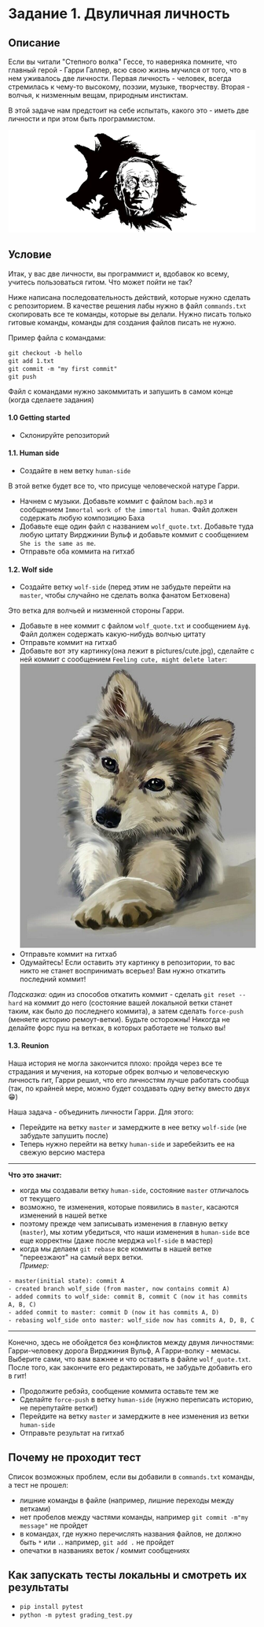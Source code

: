# Задание 1. Двуличная личность

## Описание

Если вы читали "Степного волка" Гессе, то наверняка помните, что главный герой - Гарри Галлер, всю свою жизнь мучился от того, что в нем уживалось две личности. Первая личность - человек, всегда стремилась к чему-то высокому, поэзии, музыке, творчеству. Вторая - волчья, к низменным вещам, природным инстиктам. 

В этой задаче нам предстоит на себе испытать, какого это - иметь две личности и при этом быть программистом.

![Steppenwolf](./pictures/steppenwolf.jpg)

## Условие

Итак, у вас две личности, вы программист и, вдобавок ко всему, учитесь пользоваться гитом.
Что может пойти не так?

Ниже написана последовательность действий, которые нужно сделать с репозиторием. 
В качестве решения лабы нужно в файл `commands.txt` скопировать все те команды, которые вы делали. Нужно писать только гитовые команды, команды для создания файлов писать не нужно.

Пример файла с командами:
```
git checkout -b hello
git add 1.txt
git commit -m "my first commit"
git push
```

Файл с командами нужно закоммитать и запушить в самом конце (когда сделаете задания)

#### 1.0 Getting started

- Cклонируйте репозиторий

#### 1.1. Human side

- Cоздайте в нем ветку `human-side`

В этой ветке будет все то, что присуще человеческой натуре Гарри.

- Начнем с музыки. Добавьте коммит с файлом `bach.mp3` и сообщением `Immortal work of the immortal human`. Файл должен содержать любую композицию Баха
- Добавьте еще один файл с названием `wolf_quote.txt`. Добавьте туда любую цитату Вирджинии Вульф и добавьте коммит с сообщением `She is the same as me`.
- Отправьте оба коммита на гитхаб

#### 1.2. Wolf side

- Создайте ветку `wolf-side` (перед этим не забудьте перейти на `master`, чтобы случайно не сделать волка фанатом Бетховена)

Это ветка для волчьей и низменной стороны Гарри.

- Добавьте в нее коммит с файлом `wolf_quote.txt` и сообщением `Ауф`. Файл должен содержать какую-нибудь волчью цитату
- Отправьте коммит на гитхаб 
- Добавьте вот эту картинку(она лежит в pictures/cute.jpg), сделайте с ней коммит с сообщением `Feeling cute, might delete later`:
![Cute wolf](./pictures/cute.jpg)
- Отправьте коммит на гитхаб
- Одумайтесь! Если оставить эту картинку в репозитории, то вас никто не станет воспринимать всерьез! Вам нужно откатить последний коммит!

*Подсказка:* один из способов откатить коммит - сделать `git reset --hard` на коммит до него (состояние вашей локальной ветки станет таким, как было до последнего коммита), а затем сделать `force-push` (меняете историю ремоут-ветки). Будьте осторожны! Никогда не делайте форс пуш на ветках, в которых работаете не только вы!

#### 1.3. Reunion

Наша история не могла закончится плохо: пройдя через все те страдания и мучения, на которые обрек волчью и человеческую личность гит, Гарри решил, что его личностям лучше работать сообща (так, по крайней мере, можно будет создавать одну ветку вместо двух 😁)

Наша задача - объединить личности Гарри.
Для этого:

- Перейдите на ветку `master` и замерджите в нее ветку `wolf-side` (не забудьте запушить после)
- Теперь нужно перейти на ветку `human-side` и заребейзить ее на свежую версию мастера
---
**Что это значит:**

- когда мы создавали ветку `human-side`, состояние `master` отличалось от текущего
- возможно, те изменения, которые появились в `master`, касаются изменений в нашей ветке
- поэтому прежде чем записывать изменения в главную ветку (`master`), мы хотим убедиться, что наши изменения в `human-side` все еще корректны (даже после мерджа `wolf-side` в мастер)
- когда мы делаем `git rebase` все коммиты в нашей ветке "переезжают" на самый верх ветки.  
*Пример:*
```
- master(initial state): commit A
- created branch wolf_side (from master, now contains commit A)
- added commits to wolf_side: commit B, commit C (now it has commits A, B, C)
- added commit to master: commit D (now it has commits A, D)
- rebasing wolf_side onto master: wolf_side now has commits A, D, B, C
```
---

Конечно, здесь не обойдется без конфликтов между двумя личностями: Гарри-человеку дорога Вирджиния Вульф, А Гарри-волку - мемасы.
Выберите сами, что вам важнее и что оставить в файле `wolf_quote.txt`. После того, как закончите его редактировать, не забудьте добавить его в гит!
- Продолжите ребэйз, сообщение коммита оставьте тем же
- Сделайте `force-push` в ветку `human-side` (нужно переписать историю, не перепутайте ветки!)
- Перейдите на ветку `master` и замерджите в нее изменения из ветки `human-side`
- Отправьте результат на гитхаб

## Почему не проходит тест

Список возможных проблем, если вы добавили в `commands.txt` команды, а тест не прошел:

* лишние команды в файле (например, лишние переходы между ветками)
* нет пробелов между частями команды, например `git commit -m"my message"` не пройдет
* в командах, где нужно перечислять названия файлов, не должно быть `*` или `.`. например, `git add .` не пройдет
* опечатки в названиях веток / коммит сообщениях

## Как запускать тесты локальны и смотреть их результаты
* `pip install pytest`
* `python -m pytest grading_test.py`